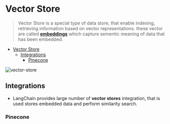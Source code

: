 # Vector Store

> Vector Store is a special type of data store, that enable indexing, retrieving information based on vector representations. these vector are called [**embeddings**](../11_embedding/embedding.md/#embedding) which capture sementic meaning of data that has been embedded.

- [Vector Store](#vector-store)
  - [Integrations](#integrations)
    - [Pinecone](#pinecone)


![vector-store](https://python.langchain.com/assets/images/vectorstores-2540b4bc355b966c99b0f02cfdddb273.png)

## Integrations

- LangChain provides large number of **vector stores** integration, that is used stores embedded data and perform similarity search.


### Pinecone
